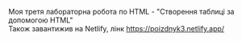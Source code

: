 Моя третя лабораторна робота по HTML - "Створення таблиці за допомогою HTML"<br>
Також завантижив на Netlify, лінк https://poizdnyk3.netlify.app/
